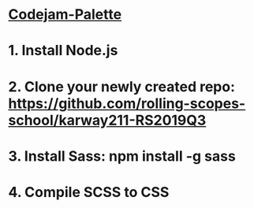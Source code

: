 
# [Codejam-Palette](https://karway211.github.io/Codejam-Palette/)

# 1. Install Node.js

# 2. Clone your newly created repo: https://github.com/rolling-scopes-school/karway211-RS2019Q3

# 3. Install Sass: npm install -g sass

# 4. Compile SCSS to CSS
